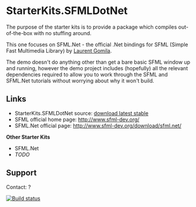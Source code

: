 StarterKits.SFMLDotNet
======================

The purpose of the starter kits is to provide a package which compiles out-of-the-box with no stuffing around.

This one focuses on SFML.Net - the official .Net bindings for SFML (Simple Fast Multimedia Library) by [Laurent Gomila](mailto:laurent@sfml-dev.org).


The demo doesn't do anything other than get a bare basic SFML window up and running, however the demo project includes (hopefully) all the relevant dependencies required to allow you to work through the SFML and SFML.Net tutorials without worrying about why it won't build.

Links
-----

* StarterKits.SFMLDotNet source: [download latest stable](https://github.com/nathanchere/StarterKits.SFMLDotNet/archive/master.zip)
* SFML official home page: http://www.sfml-dev.org/
* SFML.Net official page: http://www.sfml-dev.org/download/sfml.net/

**Other Starter Kits**
* SFML.Net
* *TODO*

Support
-------

Contact: ?

[![Build status](http://ci.appveyor.com/project/nathanchere/starterkits-sfmldotnet)](http://ciappveyor.com/project/nathanchere/starterkits-sfmldotnet)




